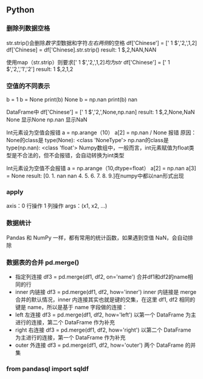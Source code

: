## Python
### 删除列数据空格
str.strip()会删除*数字型*数据和字符*左右两侧*的空格
df['Chinese'] = [' 1 $','2,',1,2]
df['Chinese] = df['Chinese].str.strip()
result: 1 $,2,NAN,NAN

使用map（str.strip）则要求[' 1 $','2,',1,2]*均为str*
df['Chinese'] = [' 1 $','2,','1','2']
result: 1 $,2,1,2

### 空值的不同表示
b = 1
b = None
print(b) None
b = np.nan
print(b) nan

DataFrame中
df['Chinese'] = [' 1 $','2,',None,np.nan]
result: 1 $,2,None,NaN
None 显示None
np.nan 显示NaN

Int元素设为空值会报错
a = np.arange（10）
a[2] = np.nan / None 报错
原因：None的class是 type(None): <class 'NoneType'> 
np.nan的class是 type(np.nan): <class 'float'> Numpy数组中，一般而言，int元素赋值为float类型是不合法的，但不会报错，会自动转换为int类型

Int元素设为空值不会报错
a = np.arange（10,dtype=float）
a[2] = np.nan
a[3] = None
result: [0. 1. nan nan 4. 5. 6. 7. 8. 9.]在numpy中都以nan形式出现


### apply
axis：0 行操作 1 列操作
args：(x1, x2, ...)


### 数据统计
Pandas 和 NumPy 一样，都有常用的统计函数，如果遇到空值 NaN，会自动排除

### 数据表的合并 pd.merge()
- 指定列连接 
df3 = pd.merge(df1, df2, on='name')  合并df1和df2的name相同的行
- inner 内链接
df3 = pd.merge(df1, df2, how='inner') inner 内链接是 merge 合并的默认情况，inner 内连接其实也就是键的交集，在这里 df1, df2 相同的键是 name，所以是基于 name 字段做的连接：
- left 左连接
df3 = pd.merge(df1, df2, how='left') 以第一个 DataFrame 为主进行的连接，第二个 DataFrame 作为补充
- right 右连接
df3 = pd.merge(df1, df2, how='right') 以第二个 DataFrame 为主进行的连接，第一个 DataFrame 作为补充 
- outer 外连接
df3 = pd.merge(df1, df2, how='outer') 两个 DataFrame 的并集


### from pandasql import sqldf



